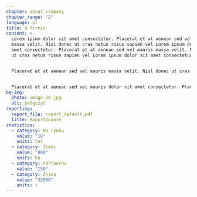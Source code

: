 ```yaml
---
chapter: about_company
chapter_range: "2"
language: pl
title: O firmie
content: >-
  Lorem ipsum dolor sit amet consectetur. Placerat et at aenean sed vel mauris
  massa velit. Nisl donec ut cras netus risus sapien vel Lorem ipsum dolor sit
  amet consectetur. Placerat et at aenean sed vel mauris massa velit. Nisl donec
  ut cras netus risus sapien vel Lorem ipsum dolor sit amet consectetur. 


  Placerat et at aenean sed vel mauris massa velit. Nisl donec ut cras netus risus sapien vel Lorem ipsum dolor sit amet consectetur. Placerat et at aenean sed vel mauris massa velit. Nisl donec ut cras netus risus sapien vel Lorem ipsum dolor sit amet consectetur. Placerat et at aenean sed vel mauris massa velit. Nisl donec ut cras netus risus sapien vel Lorem ipsum dolor sit amet consectetur. 


  Placerat et at aenean sed vel mauris dolor sit amet consectetur. Placerat et at aenean sed vel mauris massa velit.  Placerat et at aenean sed vel mauris massa velit. Placerat et at aenean sed vel mauris massa velit.
bg-img:
  photo: image-20.jpg
  alt: połączyć
reporting:
  report_file: report_default.pdf
  title: Raportowanie
statistics:
  - category: Na rynku
    value: "10"
    units: lat
  - category: Ziemi
    value: "860"
    units: ha
  - category: Partnerów
    value: "150"
  - category: Żniwa
    value: "32000"
    units: т
---
```

